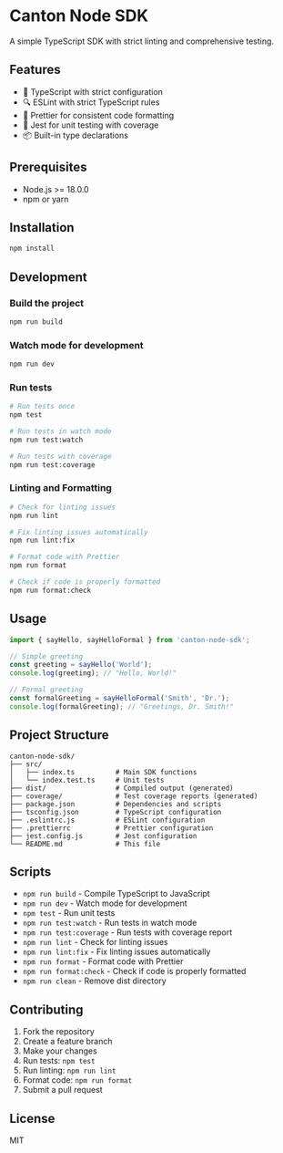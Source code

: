 # Canton Node SDK

A simple TypeScript SDK with strict linting and comprehensive testing.

## Features

- 🚀 TypeScript with strict configuration
- 🔍 ESLint with strict TypeScript rules
- 💅 Prettier for consistent code formatting
- 🧪 Jest for unit testing with coverage
- 📦 Built-in type declarations

## Prerequisites

- Node.js >= 18.0.0
- npm or yarn

## Installation

```bash
npm install
```

## Development

### Build the project

```bash
npm run build
```

### Watch mode for development

```bash
npm run dev
```

### Run tests

```bash
# Run tests once
npm test

# Run tests in watch mode
npm run test:watch

# Run tests with coverage
npm run test:coverage
```

### Linting and Formatting

```bash
# Check for linting issues
npm run lint

# Fix linting issues automatically
npm run lint:fix

# Format code with Prettier
npm run format

# Check if code is properly formatted
npm run format:check
```

## Usage

```typescript
import { sayHello, sayHelloFormal } from 'canton-node-sdk';

// Simple greeting
const greeting = sayHello('World');
console.log(greeting); // "Hello, World!"

// Formal greeting
const formalGreeting = sayHelloFormal('Smith', 'Dr.');
console.log(formalGreeting); // "Greetings, Dr. Smith!"
```

## Project Structure

```
canton-node-sdk/
├── src/
│   ├── index.ts          # Main SDK functions
│   └── index.test.ts     # Unit tests
├── dist/                 # Compiled output (generated)
├── coverage/             # Test coverage reports (generated)
├── package.json          # Dependencies and scripts
├── tsconfig.json         # TypeScript configuration
├── .eslintrc.js          # ESLint configuration
├── .prettierrc           # Prettier configuration
├── jest.config.js        # Jest configuration
└── README.md             # This file
```

## Scripts

- `npm run build` - Compile TypeScript to JavaScript
- `npm run dev` - Watch mode for development
- `npm test` - Run unit tests
- `npm run test:watch` - Run tests in watch mode
- `npm run test:coverage` - Run tests with coverage report
- `npm run lint` - Check for linting issues
- `npm run lint:fix` - Fix linting issues automatically
- `npm run format` - Format code with Prettier
- `npm run format:check` - Check if code is properly formatted
- `npm run clean` - Remove dist directory

## Contributing

1. Fork the repository
2. Create a feature branch
3. Make your changes
4. Run tests: `npm test`
5. Run linting: `npm run lint`
6. Format code: `npm run format`
7. Submit a pull request

## License

MIT 